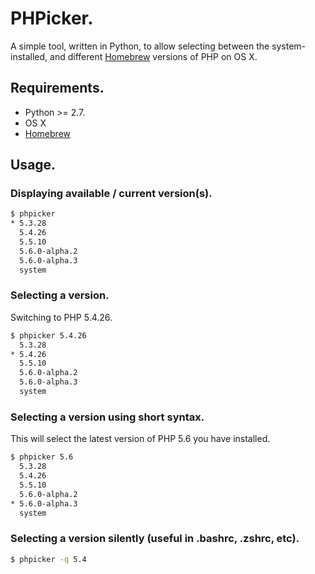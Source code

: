 # PHPicker.

A simple tool, written in Python, to allow selecting between the system-installed, and different [Homebrew][brew] versions of PHP on OS X.

## Requirements.

* Python >= 2.7.
* OS X
* [Homebrew][brew]

## Usage.

### Displaying available / current version(s).

```bash
$ phpicker
* 5.3.28
  5.4.26
  5.5.10
  5.6.0-alpha.2
  5.6.0-alpha.3
  system
```

### Selecting a version.

Switching to PHP 5.4.26.

```bash
$ phpicker 5.4.26
  5.3.28
* 5.4.26
  5.5.10
  5.6.0-alpha.2
  5.6.0-alpha.3
  system
```

### Selecting a version using short syntax.

This will select the latest version of PHP 5.6 you have installed.

```bash
$ phpicker 5.6
  5.3.28
  5.4.26
  5.5.10
  5.6.0-alpha.2
* 5.6.0-alpha.3
  system
```

### Selecting a version silently (useful in .bashrc, .zshrc, etc).

```bash
$ phpicker -q 5.4
```

[brew]: http://brew.sh
